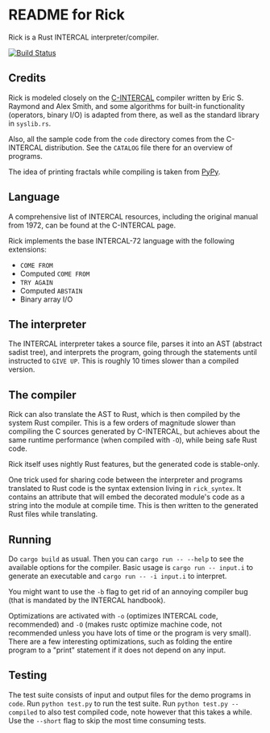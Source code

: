 # README for Rick

Rick is a Rust INTERCAL interpreter/compiler.

[![Build Status](https://travis-ci.org/birkenfeld/rick.svg?branch=master)](https://travis-ci.org/birkenfeld/rick)

## Credits

Rick is modeled closely on the [C-INTERCAL](http://catb.org/esr/intercal/)
compiler written by Eric S. Raymond and Alex Smith, and some algorithms for
built-in functionality (operators, binary I/O) is adapted from there, as well as
the standard library in `syslib.rs`.

Also, all the sample code from the `code` directory comes from the C-INTERCAL
distribution.  See the `CATALOG` file there for an overview of programs.

The idea of printing fractals while compiling is taken from
[PyPy](http://pypy.org).

## Language

A comprehensive list of INTERCAL resources, including the original manual from
1972, can be found at the C-INTERCAL page.

Rick implements the base INTERCAL-72 language with the following extensions:

* `COME FROM`
* Computed `COME FROM`
* `TRY AGAIN`
* Computed `ABSTAIN`
* Binary array I/O

## The interpreter

The INTERCAL interpreter takes a source file, parses it into an AST (abstract
sadist tree), and interprets the program, going through the statements until
instructed to `GIVE UP`.  This is roughly 10 times slower than a compiled
version.

## The compiler

Rick can also translate the AST to Rust, which is then compiled by the system
Rust compiler.  This is a few orders of magnitude slower than compiling the C
sources generated by C-INTERCAL, but achieves about the same runtime
performance (when compiled with `-O`), while being safe Rust code.

Rick itself uses nightly Rust features, but the generated code is stable-only.

One trick used for sharing code between the interpreter and programs translated
to Rust code is the syntax extension living in `rick_syntex`.  It contains an
attribute that will embed the decorated module's code as a string into the
module at compile time.  This is then written to the generated Rust files while
translating.

## Running

Do `cargo build` as usual.  Then you can `cargo run -- --help` to see the
available options for the compiler.  Basic usage is `cargo run -- input.i` to
generate an executable and `cargo run -- -i input.i` to interpret.

You might want to use the `-b` flag to get rid of an annoying compiler bug (that
is mandated by the INTERCAL handbook).

Optimizations are activated with `-o` (optimizes INTERCAL code, recommended) and
`-O` (makes rustc optimize machine code, not recommended unless you have lots of
time or the program is very small).  There are a few interesting optimizations,
such as folding the entire program to a "print" statement if it does not depend
on any input.

## Testing

The test suite consists of input and output files for the demo programs in
`code`.  Run `python test.py` to run the test suite.  Run `python test.py
--compiled` to also test compiled code, note however that this takes a while.
Use the `--short` flag to skip the most time consuming tests.
